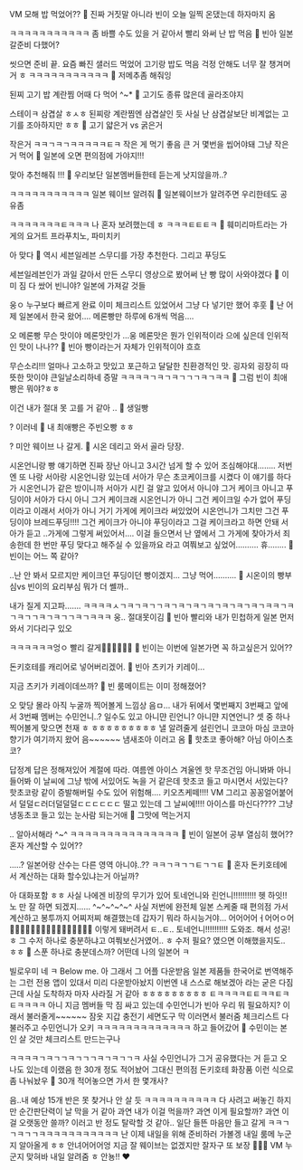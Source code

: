 VM
모해
밥 먹었어??
🫧 진짜 거짓말 아니라 빈이 오늘 일찍 온댔는데 하자마지 옴

ㅋㅋㅋㅋㅋㅋㅋㅋㅋㅋㅋ
좀 바쁠 수도 있을 거 같아서
빨리 와써
난 밥 먹음
🫧 빈아 일본갈준비 다했어?

씻으면 준비 끝.
요즘 빠진 샐러드 먹었어
고기랑 밥도 먹음
걱정 안해도
너무 잘 챙겨머거 ㅎ
ㅋㅋㅋㅋㅋㅋㅋㅋㅋㅋㅋ
🫧 저메추좀 해줘잉

된찌 
고기
밥
계란찜
어때
다 먹어
^~*
🫧 고기도 종류 많은데 골라조야지

스테이ㅋ
삼겹살
ㅎㅅㅎ
된찌랑 계란찜엔
삼겹살인 듯
사실 난 삼겹살보단
비계없는
고기를 조아하지만
ㅎㅎ
🫧 고기 얇은거 vs 굵은거

작은거
ㅋㅋㄱㅋㄱㅋㅋㅋㅋㅋㅌㅋ
작은 게
먹기 좋음
큰 거
몇번을 씹어야돼
그냥 작은 거 먹어
🫧 일본에 오면 편의점에 가야지!!!

맞아
추천해줘
!!!
🫧 우리보단 일본멤버들한테 듣는게 낫지않을까..?

ㅋㅋㅋㅋㅋㅋㅋㅋㅋㅋㅋ
일본 웨이브
알려줘
🫧 일본웨이브가 알려주면 우리한테도 공유좀

ㅋㅋㅋㅋㅋㅋㅋㅌㅋㅋㅋ
나 혼자 보려했는데 ㅎ
ㅋㅋㅋㅌㅌㅌㅋ
🫧 훼미리마트라는 가게의 요거트 프라푸치노, 파미치키

아 맞다
🫧 역시 세븐일레븐 스무디를 가장 추천한다. 그리고 푸딩도

세븐일레븐인가 과일 갈아서 만든 스무디
영상으로 봤어써
난 빵 많이 사와야겠다
🫧 이미 짐 다 쌌어 빈니야? 일본에 가져갈 것들

웅ㅇ
누구보다 빠르게
완료
이미 체크리스트 있었어서
그냥 다 넣기만 했어
후훗
🫧 난 어제 일본에서 한국 왔어…. 메론빵만 하루에 6개씩 먹음….

오
메론빵 무슨 맛이야
메론맛인가
…웅
메론맛은
뭔가 인위적이라
으에 싶은데
인위적인 맛이 나나??
🫧 빈아 빵이라는거 자체가 인위적이야 흐흐

무슨소리!!!
얼마나 고소하고 맛있고 포근하고 달달한
친환경적인 맛.
굉자외
굉장히
따뜻한 맛이야
큰일날소리하네 증말
ㅋㅋㅋㅋㄱㅋㄱㅋㄱㄱㄱㅋㄱㅋㅋ
🫧 그럼 빈이 최애빵은 뭐야?ㅎㅎ

이건 내가
절대 못 고를 거 같아
..
🫧 생일빵

?
이러네
🫧 내 최애빵은 주빈오빵 ㅎㅎ

?
미안 웨이브 나 갈게.
🫧 시온 데리고 와서 골라 당장.

시온언니랑 빵 얘기하면
진짜 장난 아니고
3시간 넘게
할 수 있어
조심해야대……..
저번엔 또
나랑 서아랑 시온언니랑 있는데
서아가 무슨 초코케이크를 시켰다
이 얘기를 하다가
시온언니가 같은 방이니까 서아가 시킨 걸 알고 있어서
아니야 그거 케이크 아니고 푸딩이야
서아가 다시 아니 그거 케이크래
시온언니가 아니 그건 케이크일 수가 없어
푸딩이라고
이래서 서아가
아니 거기 가게에 케이크라 써있었어
시온언니가 그치만 그건 푸딩이야
브레드푸딩!!!! 그건 케이크가 아니야
푸딩이라고
그걸 케이크라고 하면 안돼
서아가 듣고 ..가게에 그렇게 써있어서….
이걸 들으면서
난 옆에서
그 가게에 찾아가서
죄송한데 한 번만 푸딩 맞다고 해주실 수 있을까요
라고 여쭤보고 싶었어……….
휴……..
🫧 빈이는 어느 쪽 같아?

..난 안 봐서 모르지만
케이크던 푸딩이던 빵이겠지… 그냥 먹어……….
🫧 시온이의 빵부심vs 빈이의 요리부심 뭐가 더 쎌까..

내가 질게
지고파…….
ㅋㅋㅋㅋㅅㄱㅋㄱㅋㄱㄱㅋㄱㅋㄱㅋㄱㅋㄱㅋㄱㅋㄱㅋㄱㅋㅋㄱㅋㄱㅋㄱㄱㅋㄱㅋㄱㄱㅋㄱㅋㅋㅋ
웅..
절대못이김
🫧 빈아 빨리와
내가 민첩하게 일본 먼저 와서 기다리구 있오

ㅋㅋㅋㅋㅋㅋ엉ㅇ
빨리 갈게🏃‍♀️🏃‍♀️🏃‍♀️
🫧 빈이는 이번에 일본가면 꼭 하고싶은거 있어??

돈키호테를
캐리어로 넣어버리겠어.
🫧 빈아 츠키가 키레이...

지금 츠키가 키레이데쓰까?
🫧 빈 룸메이트는 이미 정해졌어?

오 맞당
몰라 아직
누굴까
찍어볼게
느낌상
음ㅁ…
내가 뒤에서 몇번째지
3번째고
앞에서 3번째 멤버는
수민언니..?
일수도 있고
아니먄
린언니?
아니먄
지연언니?
셋 중 하나 찍어볼게
맞으면
천재 ㅎ
ㅎㅎㅎㅎㅎㅎㅎㅎㅎ
낼 알려줄게
설린언니 코코아 마심
코코아 향기가 여기까지 왔어
음~~~~~~
냄새조아
이러고 옴
🫧 핫초코 좋아해? 아님 아이스초코?

답정계
답은 정해져있어 계절에 따라.
여름엔 아이스
겨울엔 핫
무조건임
아니봐봐
아니 들어봐
이 날씨에
그냥 밖에 서있어도 녹을 거 같은데
핫초코 들고 마시면서 서있는다?
핫초코랑 같이 증발해버릴 수도 있어
위험해….
키오츠케떼!!!!
VM
그리고
꽁꽁얼어붙어서
덜덜ㄷ러더덜덜덜ㄷㄷㄷㄷㄷㄷ
떨고 있는데
그 날씨에!!!! 아이스를 마신다????
그냥 냉동초코 들고 있는 눈사람 되는거애
🫧 그맛에 먹는거지

..
알아서해라
^~^
ㅋㅋㅋㅋㅋㅋㅋㅋㅋㅋㅋㅋㅋㅋㅋ
🫧 빈이 일본어 공부 열심히 했어??
혼자 계산할 수 있어??

…..? 일본어랑 산수는 다른 영역 아니야..??
ㅋㅋㄱㅋㄱㄱㅌㄱㄱㅌ
🫧 혼자 돈키호테에서 계산하는 대화 할수있냐는거 아닐까?

아 대화포함
ㅎㅎ
사실 나에겐
비장의 무기가 있어
토네언니와 린언니!!!!!!!!!!
헷
하잇!! 노
만 잘 하면
되겠지……
^~^~^~^~^
사실 저번에
완전체 일본 스케줄 때 편의점 가서
계산하고 봉투까지 어찌저찌 해결했는데
갑자기 뭐라 하시능거야…
어어어어ㅓ어어ㅇ어
🫨🫨🫨🫨🫨🫨😵‍💫😵‍💫😵‍💫😵‍💫😵‍💫
이렇게 돼버려서
ㅌ..ㅌ..
토네언니!!!!!!!!!!
도와조.
해서 성공! ㅎ
그 수저 하나로 충분하냐고 여쭤보신거였어.. ㅎ
수저 필요? 였으면 이해했을지도..
ㅎㅎ
🫧 스푼 하나로 충분데스까? 어떤데 나의 일본어 ㅋ

빌로우미 네
ㅋ
Below me.
아 그래서
그 어플 다운받음
일본 제품들 한국어로 번역해주는
그런 전용 앱이 있대서
미리 다운받아놨지
이번엔 내 스스로 해보겠아
라는 굳은 다짐
근데 사실 도착하자 마자 사라질 거 같아
ㅎㅎㅎㅎㅎㅎㅎㅎㅎ
ㅌㅋㅋㅋㅋㅌㅌㅋㅋㅌㅋㅌㅋㅋㅋㅋ
아니 지금
멤버들 막 짐 싸고 있는데
수민언니가
빈아 우리 뭐 필요하지?
이래서
불러줄게~~~~~~
잠옷 지갑 충전기 세면도구
막 이러면서
불러줌
체크리스트 다 불러주고
수민언니가
오키
ㅋㅋㅋㅋㅋㅋㅋㅋㅋㅋㅋㅋㅋ
하고 들어갔어
🫧 수민이는 본인 살 것만 체크리스트 만드는구나

ㅋㅋㅋㅋㄱㅋㄱㄱㅋㄱㄱㄱㅋㄱㅋㄱㄱㅋ
사실 수민언니가 그거 공유했다는 거 듣고
오 나도 있는데
이랬음
한 30개 정도
적어놨어
그대신
편의점 돈키호테 화장품
이런 식으로 좀 나눠놨우
🫧 30개 적어놓으면 가서 한 몇개사?

음..내 예상 15개
반은 못 찾거나 안 살 듯
ㅋㅋㅋㅋㅋㅋㅋㅋㅋㅋ
다 사려고 써놓긴 하지만
순간판단력이
날 막을 거 같아
과연 내가 이걸 먹을까?
과연 이게 필요할까?
과연 이걸 오랫동안 쓸까?
이러고 반 정도 탈락할 것 같아..
일단 들뜬 마음만 들고 갈게
ㅋㅋㄱㄱㅋㄱㄱㅋㅋㅋㅋㅋㅋㅋㅋㅋㅋㅋ
난 이제
내일을 위해
준비하러 가볼겡
내일 룸메 누군지
알아올게
ㅎㅎ
안녀어어어엉
지금 잘 웨이브는 없겠지만
잘자구
또 보장
🤍🤍🤍
VM
누군지 맞혀바 내일 알려줌 ㅎ
안뇽!!
❤️












